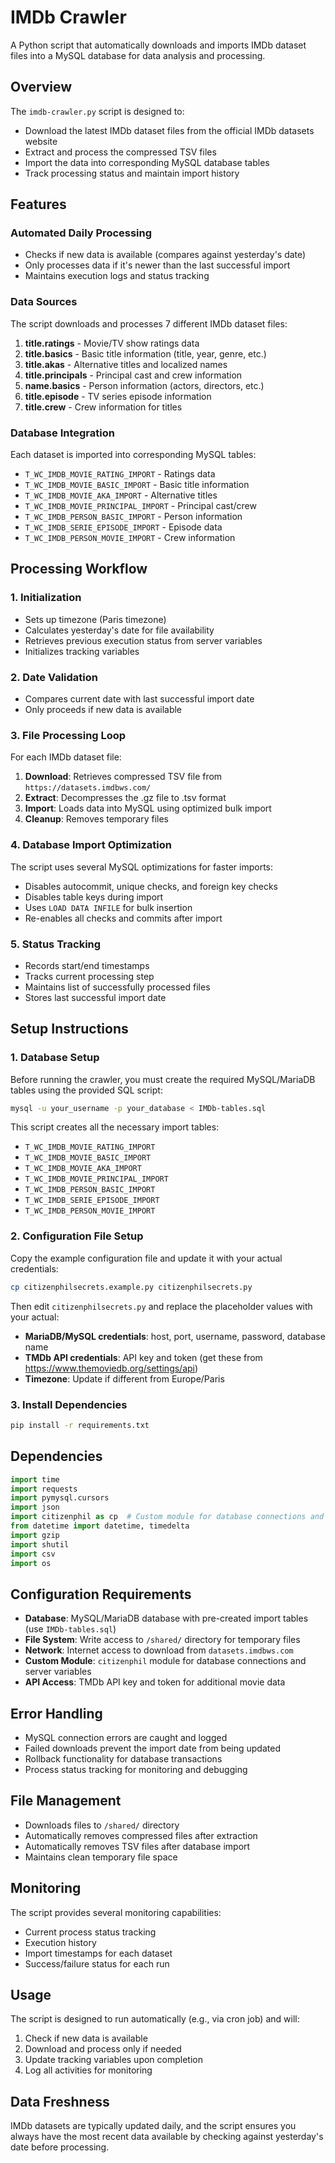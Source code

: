 # IMDb Crawler

A Python script that automatically downloads and imports IMDb dataset files into a MySQL database for data analysis and processing.

## Overview

The `imdb-crawler.py` script is designed to:
- Download the latest IMDb dataset files from the official IMDb datasets website
- Extract and process the compressed TSV files
- Import the data into corresponding MySQL database tables
- Track processing status and maintain import history

## Features

### Automated Daily Processing
- Checks if new data is available (compares against yesterday's date)
- Only processes data if it's newer than the last successful import
- Maintains execution logs and status tracking

### Data Sources
The script downloads and processes 7 different IMDb dataset files:

1. **title.ratings** - Movie/TV show ratings data
2. **title.basics** - Basic title information (title, year, genre, etc.)
3. **title.akas** - Alternative titles and localized names
4. **title.principals** - Principal cast and crew information
5. **name.basics** - Person information (actors, directors, etc.)
6. **title.episode** - TV series episode information
7. **title.crew** - Crew information for titles

### Database Integration
Each dataset is imported into corresponding MySQL tables:
- `T_WC_IMDB_MOVIE_RATING_IMPORT` - Ratings data
- `T_WC_IMDB_MOVIE_BASIC_IMPORT` - Basic title information
- `T_WC_IMDB_MOVIE_AKA_IMPORT` - Alternative titles
- `T_WC_IMDB_MOVIE_PRINCIPAL_IMPORT` - Principal cast/crew
- `T_WC_IMDB_PERSON_BASIC_IMPORT` - Person information
- `T_WC_IMDB_SERIE_EPISODE_IMPORT` - Episode data
- `T_WC_IMDB_PERSON_MOVIE_IMPORT` - Crew information

## Processing Workflow

### 1. Initialization
- Sets up timezone (Paris timezone)
- Calculates yesterday's date for file availability
- Retrieves previous execution status from server variables
- Initializes tracking variables

### 2. Date Validation
- Compares current date with last successful import date
- Only proceeds if new data is available

### 3. File Processing Loop
For each IMDb dataset file:
1. **Download**: Retrieves compressed TSV file from `https://datasets.imdbws.com/`
2. **Extract**: Decompresses the .gz file to .tsv format
3. **Import**: Loads data into MySQL using optimized bulk import
4. **Cleanup**: Removes temporary files

### 4. Database Import Optimization
The script uses several MySQL optimizations for faster imports:
- Disables autocommit, unique checks, and foreign key checks
- Disables table keys during import
- Uses `LOAD DATA INFILE` for bulk insertion
- Re-enables all checks and commits after import

### 5. Status Tracking
- Records start/end timestamps
- Tracks current processing step
- Maintains list of successfully processed files
- Stores last successful import date

## Setup Instructions

### 1. Database Setup
Before running the crawler, you must create the required MySQL/MariaDB tables using the provided SQL script:

```bash
mysql -u your_username -p your_database < IMDb-tables.sql
```

This script creates all the necessary import tables:
- `T_WC_IMDB_MOVIE_RATING_IMPORT`
- `T_WC_IMDB_MOVIE_BASIC_IMPORT`
- `T_WC_IMDB_MOVIE_AKA_IMPORT`
- `T_WC_IMDB_MOVIE_PRINCIPAL_IMPORT`
- `T_WC_IMDB_PERSON_BASIC_IMPORT`
- `T_WC_IMDB_SERIE_EPISODE_IMPORT`
- `T_WC_IMDB_PERSON_MOVIE_IMPORT`

### 2. Configuration File Setup
Copy the example configuration file and update it with your actual credentials:

```bash
cp citizenphilsecrets.example.py citizenphilsecrets.py
```

Then edit `citizenphilsecrets.py` and replace the placeholder values with your actual:
- **MariaDB/MySQL credentials**: host, port, username, password, database name
- **TMDb API credentials**: API key and token (get these from https://www.themoviedb.org/settings/api)
- **Timezone**: Update if different from Europe/Paris

### 3. Install Dependencies

```bash
pip install -r requirements.txt
```

## Dependencies

```python
import time
import requests
import pymysql.cursors
import json
import citizenphil as cp  # Custom module for database connections and utilities
from datetime import datetime, timedelta
import gzip
import shutil
import csv
import os
```

## Configuration Requirements

- **Database**: MySQL/MariaDB database with pre-created import tables (use `IMDb-tables.sql`)
- **File System**: Write access to `/shared/` directory for temporary files
- **Network**: Internet access to download from `datasets.imdbws.com`
- **Custom Module**: `citizenphil` module for database connections and server variables
- **API Access**: TMDb API key and token for additional movie data

## Error Handling

- MySQL connection errors are caught and logged
- Failed downloads prevent the import date from being updated
- Rollback functionality for database transactions
- Process status tracking for monitoring and debugging

## File Management

- Downloads files to `/shared/` directory
- Automatically removes compressed files after extraction
- Automatically removes TSV files after database import
- Maintains clean temporary file space

## Monitoring

The script provides several monitoring capabilities:
- Current process status tracking
- Execution history
- Import timestamps for each dataset
- Success/failure status for each run

## Usage

The script is designed to run automatically (e.g., via cron job) and will:
1. Check if new data is available
2. Download and process only if needed
3. Update tracking variables upon completion
4. Log all activities for monitoring

## Data Freshness

IMDb datasets are typically updated daily, and the script ensures you always have the most recent data available by checking against yesterday's date before processing.
